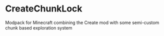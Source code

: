 # CreateChunkLock
Modpack for Minecraft combining the Create mod with some semi-custom chunk based exploration system
